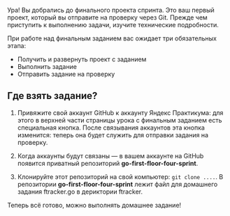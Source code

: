 Ура! Вы добрались до финального проекта спринта. Это ваш первый проект, который вы отправите на проверку через Git. Прежде чем приступить к выполнению задачи, изучите технические подробности. 

При работе над финальным заданием вас ожидает три обязательных этапа: 

- Получить и развернуть проект с заданием
- Выполнить задание
- Отправить задание на проверку

## Где взять задание?

1. Привяжите свой аккаунт GitHub к аккаунту Яндекс Практикума: для этого в верхней части страницы урока с финальным заданием есть специальная кнопка. После связывания аккаунтов эта кнопка изменится: теперь она будет служить для отправки задания на проверку.

2. Когда аккаунты будут связаны — в вашем аккаунте на GitHub появится приватный репозиторий **go-first-floor-four-sprint**.

3. Клонируйте этот репозиторий на свой компьютер: `git clone ....`. В репозитории **go-first-floor-four-sprint** лежит файл для домашнего задания ftracker.go в дериктории ftracker.

Теперь всё готово, можно выполнять домашнее задание!


